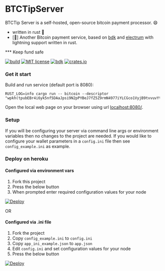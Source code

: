 BTCTipServer
===
BTCTip Server is a self-hosted, open-source bitcoin payment processor. 
:smile:
- written in rust :crab: 
- [:crab:]
Another Bitcoin payment service, based on [bdk](https://github.com/bitcoindevkit/bdk) and [electrum](https://github.com/bitcoindevkit/rust-electrum-client) with lightning support written in rust.

*** Keep fund safe 

[![build](https://github.com/lvaccaro/btctipserver/workflows/ci/badge.svg)](https://github.com/lvaccaro/btctipserver/actions)
[![MIT license](https://img.shields.io/github/license/lvaccaro/btctipserver)](https://github.com/lvaccaro/btctipserver/blob/master/LICENSE)
[![bdk](https://raw.githubusercontent.com/bitcoindevkit/bitcoindevkit.org/master/static/bdk.svg)](https://github.com/bitcoindevkit/bdk)
[![crates.io](https://img.shields.io/crates/v/btctipserver.svg)](https://crates.io/crates/btctipserver)

### Get it start
Build and run service (default port is 8080):
```
RUST_LOG=info cargo run -- bitcoin --descriptor "wpkh(tpubEBr4i6yk5nf5DAaJpsi9N2pPYBeJ7fZ5Z9rmN4977iYLCGco1VyjB9tvvuvYtfZzjD5A8igzgw3HeWeeKFmanHYqksqZXYXGsw5zjnj7KM9/*)"
```

Open the local web page on your browser using url [localhost:8080/](http://localhost:8080/).

### Setup

If you will be configuring your server via command line args or environment variables then no
changes to the project are needed. If you would like to configure your wallet parameters in a
`config.ini` file then see `config_example.ini` as example.

### Deploy on heroku

#### Configured via environment vars
1. Fork this project
2. Press the below button
3. When prompted enter required configuration values for your node

[![Deploy](https://www.herokucdn.com/deploy/button.svg)](https://heroku.com/deploy)

OR

#### Configured via .ini file
1. Fork the project
2. Copy `config_example.ini` to `config.ini`
3. Copy `app_ini_example.json` to `app.json`
4. Edit `config.ini` and set configuration values for your node
4. Press the below button

[![Deploy](https://www.herokucdn.com/deploy/button.svg)](https://heroku.com/deploy)
